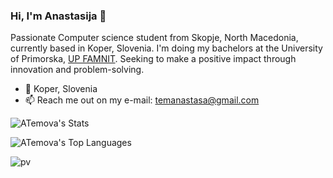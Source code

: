 ### Hi, I'm Anastasija 👋

Passionate Computer science student from Skopje, North Macedonia, currently based in Koper, Slovenia. I'm doing my bachelors at the University of Primorska, <a href="https://www.famnit.upr.si/en">UP FAMNIT</a>. Seeking to make a positive impact through innovation and problem-solving.

- 📍 Koper, Slovenia
- 📫 Reach me out on my e-mail: temanastasa@gmail.com

![ATemova's Stats](https://github-readme-stats.vercel.app/api?username=ATemova&theme=radical&show_icons=true&hide_border=true&count_private=true)

![ATemova's Top Languages](https://github-readme-stats.vercel.app/api/top-langs/?username=ATemova&theme=radical&show_icons=true&hide_border=true&layout=compact)

![pv](https://pageview.vercel.app/?github_user=ATemova)

